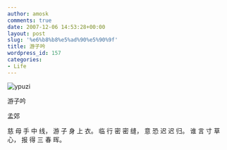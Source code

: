 ```yaml
---
author: amosk
comments: true
date: 2007-12-06 14:53:28+00:00
layout: post
slug: '%e6%b8%b8%e5%ad%90%e5%90%9f'
title: 游子吟
wordpress_id: 157
categories:
- Life
---
```


![ypuzi](http://kongove.whostas.com/web/images/youzi.jpg)




游子吟




孟郊





慈 母 手 中 线，
游 子 身 上 衣。
临 行 密 密 缝，
意 恐 迟 迟 归。
谁 言 寸 草 心，
报 得 三 春 晖。
